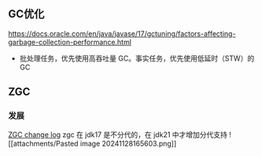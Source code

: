 ## GC优化
https://docs.oracle.com/en/java/javase/17/gctuning/factors-affecting-garbage-collection-performance.html

- 批处理任务，优先使用高吞吐量 GC。事实任务，优先使用低延时（STW）的 GC



## ZGC
### 发展
[ZGC change log](https://wiki.openjdk.org/display/zgc#Main-ChangeLog)
zgc 在 jdk17 是不分代的，在 jdk21 中才增加分代支持
![[attachments/Pasted image 20241128165603.png]]